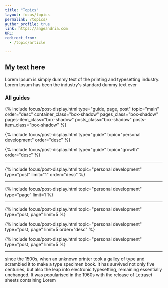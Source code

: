 ```yaml
---
title: "Topics"
layout: focus/topics
permalink: /topics/
author_profile: true
link: https://angeandria.com
URL:
redirect_from:
  - /topic/article

---
```


## My text here
Lorem Ipsum is simply dummy text of the printing and typesetting industry. Lorem Ipsum has been the industry's standard dummy text ever

### All guides
{% include focus/post-display.html type="guide, page, post" topic="main" order="desc" container_class="box-shadow" pages_class="box-shadow" pages-item_class="box-shadow" posts_class="box-shadow" posts-item_class="box-shadow" %}

{% include focus/post-display.html type="guide" topic="personal development" order="desc" %}

{% include focus/post-display.html type="guide" topic="growth" order="desc" %}

---

{% include focus/post-display.html topic="personal development" type="post" limit="1" order="desc" %}

---

{% include focus/post-display.html topic="personal development" type="page" limit=1 %}

---

{% include focus/post-display.html topic="personal development" type="post, page" limit=5 %}

{% include focus/post-display.html topic="personal development" type="post, page" limit=5 order="desc" %}

{% include focus/post-display.html topic="personal development" type="post, page" limit=5 %}

---
      
since the 1500s, when an unknown printer took a galley of type and
scrambled it to make a type specimen book. It has survived not only five centuries, but also the leap into electronic typesetting, remaining essentially unchanged. It was popularised in the 1960s with the release of Letraset sheets containing Lorem 